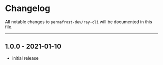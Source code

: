 # Changelog

All notable changes to `permafrost-dev/ray-cli` will be documented in this file.

---
## 1.0.0 - 2021-01-10

- initial release

